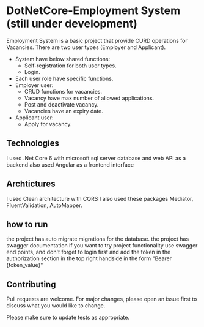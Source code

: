 # DotNetCore-Employment System (still under development)
Employment System is a basic project that provide CURD operations for Vacancies.
There are two user types (Employer and Applicant).
- System have below shared functions:
   - Self-registration for both user types.
   - Login.
- Each user role have specific functions.
- Employer user:
  - CRUD functions for vacancies.
  - Vacancy have max number of allowed applications.
  - Post and deactivate vacancy.
  - Vacancies have an expiry date.
- Applicant user:
  - Apply for vacancy.


## Technologies
I used .Net Core 6 with microsoft sql server database and web API as a backend
also used Angular as a frontend interface

## Archtictures
I used Clean architecture with CQRS
I also used these packages Mediator, FluentValidation, AutoMapper.

## how to run
the project has auto migrate migrations for the database.
the project has swagger documentation if you want to try project functionality use swagger end points, and don't forget to login first and add the token in the authorization section in the top right handside in the form "Bearer {token_value}"

## Contributing
Pull requests are welcome. For major changes, please open an issue first
to discuss what you would like to change.

Please make sure to update tests as appropriate.
